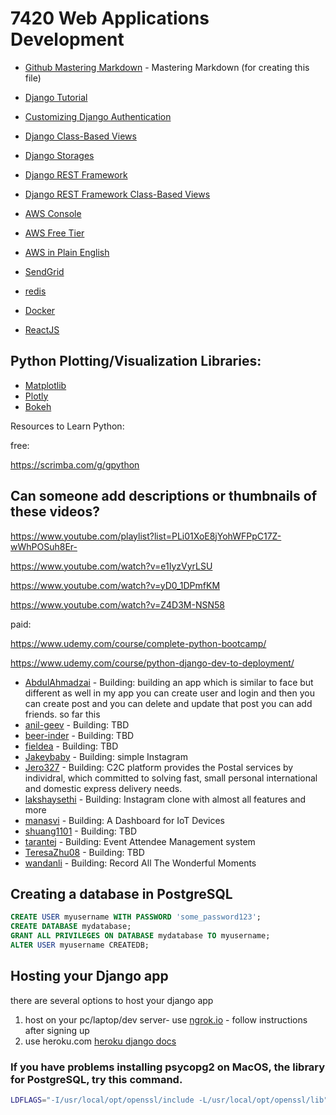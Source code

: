 # 7420 Web Applications Development

* [Github Mastering Markdown](https://guides.github.com/features/mastering-markdown/) - Mastering Markdown (for creating this file)


* [Django Tutorial](https://docs.djangoproject.com/en/3.0/intro/tutorial01/)
* [Customizing Django Authentication](https://docs.djangoproject.com/en/3.0/topics/auth/customizing/#substituting-a-custom-user-model)

* [Django Class-Based Views](https://ccbv.co.uk/)
* [Django Storages](https://django-storages.readthedocs.io/en/latest/index.html)
* [Django REST Framework](https://www.django-rest-framework.org/)
* [Django REST Framework Class-Based Views](http://www.cdrf.co/)

* [AWS Console](https://console.aws.amazon.com/console/home)
* [AWS Free Tier](https://aws.amazon.com/free/)
* [AWS in Plain English](https://expeditedsecurity.com/aws-in-plain-english/)
* [SendGrid](https://sendgrid.com/)
* [redis](https://redis.io)
* [Docker](https://www.docker.com/)

* [ReactJS](https://reactjs.org/)


## Python Plotting/Visualization Libraries:
* [Matplotlib](https://matplotlib.org/)
* [Plotly](https://plotly.com/python/)
* [Bokeh](https://bokeh.org/)

Resources to Learn Python:


free:

https://scrimba.com/g/gpython

## Can someone add descriptions or thumbnails of these videos?

https://www.youtube.com/playlist?list=PLi01XoE8jYohWFPpC17Z-wWhPOSuh8Er-

https://www.youtube.com/watch?v=e1IyzVyrLSU

https://www.youtube.com/watch?v=yD0_1DPmfKM

https://www.youtube.com/watch?v=Z4D3M-NSN58


paid: 

https://www.udemy.com/course/complete-python-bootcamp/

https://www.udemy.com/course/python-django-dev-to-deployment/


* [AbdulAhmadzai](https://github.com/AbdulAhmadzai/WebApplicationAssignment1) - Building: building an app which is similar to face but different as well in my app you can create user and login and then you can create post and you can delete and update that post you can add friends.  so far this 
* [anil-geev](https://github.com/anil-geev/Assignment1_7420) - Building: TBD
* [beer-inder](https://github.com/beer-inder/Assignment1_7420_WebApp) - Building: TBD
* [fieldea](https://github.com/fieldea/WADA1) - Building: TBD
* [Jakeybaby](https://github.com/Jakeybaby/Assignemnt17420) - Building: simple Instagram
* [Jero327](https://github.com/Jero327/7420-Assessment) - Building: C2C platform provides the Postal services by individral, which committed to solving fast, small personal international and domestic express delivery needs.
* [lakshaysethi](https://github.com/lakshaysethi/Assignment-1-7420-ls) - Building: Instagram clone with almost all features and more 
* [manasvi](https://github.com/Manasvityagi/webapp_7420) - Building: A Dashboard for IoT Devices
* [shuang1101](https://github.com/shuang1101/WebAppAssignment1) - Building: TBD
* [tarantej](https://github.com/tarantej/assignment1_7420) - Building: Event Attendee Management system
* [TeresaZhu08](https://github.com/TeresaZhu08/Ass1) - Building: TBD
* [wandanli](https://github.com/wandanli/Web_App_Dev_Assignment1) - Building: Record All The Wonderful Moments


## Creating a database in PostgreSQL

```sql
CREATE USER myusername WITH PASSWORD 'some_password123';
CREATE DATABASE mydatabase;
GRANT ALL PRIVILEGES ON DATABASE mydatabase TO myusername;
ALTER USER myusername CREATEDB;
```

## Hosting your Django app
there are several options to host your django app
1. host on your pc/laptop/dev server- use [ngrok.io](https://ngrok.io) - follow instructions after signing up
2. use heroku.com [heroku django docs](https://devcenter.heroku.com/articles/deploying-python)

### If you have problems installing psycopg2 on MacOS, the library for PostgreSQL, try this command.
```bash
LDFLAGS="-I/usr/local/opt/openssl/include -L/usr/local/opt/openssl/lib" pip install --upgrade psycopg2
```
